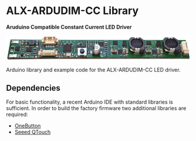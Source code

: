 # ALX-ARDUDIM-CC Library
__Aruduino Compatible Constant Current LED Driver__

![ALX-ARDUDIM-CC](doc/images/ALX-ARDUDIM-CC_board.jpg)

Arduino library and example code for the ALX-ARDUDIM-CC LED driver.

## Dependencies
For basic functionality, a recent Arduino IDE with standard libraries is
sufficient.
In order to build the factory firmware two additional libraries are required:
- [OneButton](https://github.com/mathertel/OneButton)
- [Seeed QTouch](https://github.com/Seeed-Studio/Seeed_QTouch)
